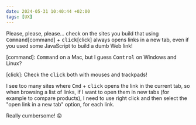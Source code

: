 ```yaml
---
date: 2024-05-31 10:40:44 +02:00
tags: [UX]
---
```


Please, please, please… check on the sites you build that using <kbd>Command</kbd>[command] + <kbd>click</kbd>[click] always opens links in a new tab, even if you used some JavaScript to build a dumb Web link!

[command]: <kbd>Command</kbd> on a Mac, but I guess <kbd>Control</kbd> on Windows and Linux?

[click]: Check the <kbd>click</kbd> both with mouses and trackpads!

I see too many sites where <kbd>Cmd</kbd> + <kbd>click</kbd> opens the link in the current tab, so when browsing a list of links, if I want to open them in new tabs (for example to compare products), I need to use right click and then select the "open link in a new tab" option, for each link.

Really cumbersome! 😡